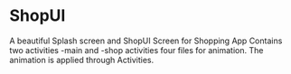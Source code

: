 # ShopUI
A beautiful Splash screen and ShopUI Screen for Shopping App Contains two activities -main and -shop activities four files for animation.
The animation is applied through Activities.
